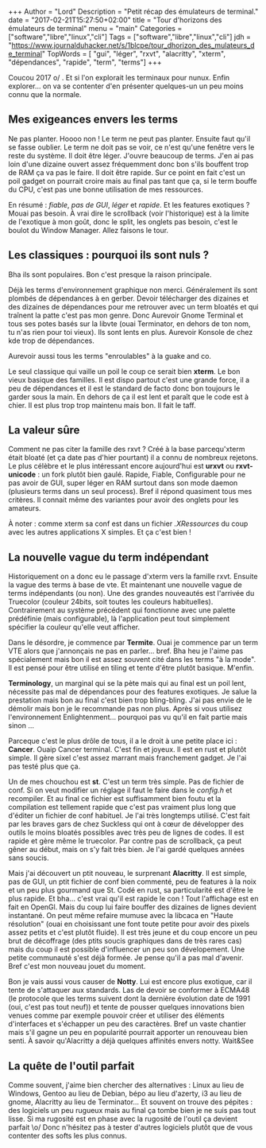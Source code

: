 +++
Author = "Lord"
Description = "Petit récap des émulateurs de terminal."
date = "2017-02-21T15:27:50+02:00"
title = "Tour d'horizons des émulateurs de terminal"
menu = "main"
Categories = ["software","libre","linux","cli"]
Tags = ["software","libre","linux","cli"]
jdh = "https://www.journalduhacker.net/s/1blcpe/tour_dhorizon_des_mulateurs_de_terminal"
TopWords = [  "gui", "léger", "rxvt", "alacritty", "xterm", "dépendances", "rapide", "term", "terms"]
+++

Coucou 2017 o/ .
Et si l'on explorait les terminaux pour nunux.
Enfin explorer… on va se contenter d'en présenter quelques-un un peu moins connu que la normale.

## Mes exigeances envers les terms
Ne pas planter.
Hoooo non ! Le term ne peut pas planter.
Ensuite faut qu'il se fasse oublier.
Le term ne doit pas se voir, ce n'est qu'une fenêtre vers le reste du système.
Il doit être léger.
J'ouvre beaucoup de terms.
J'en ai pas loin d'une dizaine ouvert assez fréquemment donc bon s'ils bouffent trop de RAM ça va pas le faire.
Il doit être rapide.
Sur ce point en fait c'est un poil gadget on pourrait croire mais au final pas tant que ça, si le term bouffe du CPU, c'est pas une bonne utilisation de mes ressources.

En résumé : *fiable*, *pas de GUI*, *léger* et *rapide*.
Et les features exotiques ?
Mouai pas besoin.
À vrai dire le scrollback (voir l'historique) est à la limite de l'exotique à mon goût, donc le split, les onglets pas besoin, c'est le boulot du Window Manager.
Allez faisons le tour.

## Les classiques : pourquoi ils sont nuls ?
Bha ils sont populaires.
Bon c'est presque la raison principale.

Déjà les terms d'environnement graphique non merci.
Généralement ils sont plombés de dépendances à en gerber.
Devoir télécharger des dizaines et des dizaines de dépendances pour me retrouver avec un term bloatés et qui traînent la patte c'est pas mon genre.
Donc Aurevoir Gnome Terminal et tous ses potes basés sur la libvte (ouai Terminator, en dehors de ton nom, tu n'as rien pour toi vieux).
Ils sont lents en plus.
Aurevoir Konsole de chez kde trop de dépendances.

Aurevoir aussi tous les terms "enroulables" à la guake and co.

Le seul classique qui vaille un poil le coup ce serait bien **xterm**.
Le bon vieux basique des familles.
Il est dispo partout c'est une grande force, il a peu de dépendances et il est le standard de facto donc bon toujours le garder sous la main.
En dehors de ça il est lent et paraît que le code est à chier.
Il est plus trop trop maintenu mais bon.
Il fait le taff.

## La valeur sûre
Comment ne pas citer la famille des rxvt ?
Créé à la base parcequ'xterm était bloaté (et ça date pas d'hier pourtant) il a connu de nombreux rejetons.
Le plus célèbre et le plus intéressant encore aujourd'hui est **urxvt** ou **rxvt-unicode** : un fork plutôt bien gaulé.
Rapide, Fiable, Configurable pour ne pas avoir de GUI, super léger en RAM surtout dans son mode daemon (plusieurs terms dans un seul process).
Bref il répond quasiment tous mes critères.
Il connait même des variantes pour avoir des onglets pour les amateurs.

À noter : comme xterm sa conf est dans un fichier *.XRessources* du coup avec les autres applications X simples.
Et ça c'est bien !

## La nouvelle vague du term indépendant
Historiquement on a donc eu le passage d'xterm vers la famille rxvt.
Ensuite la vague des terms à base de vte.
Et maintenant une nouvelle vague de terms indépendants (ou non).
Une des grandes nouveautés est l'arrivée du Truecolor (couleur 24bits, soit toutes les couleurs habituelles).
Contrairement au système précédent qui fonctionne avec une palette prédéfinie (mais configurable), là l'application peut tout simplement spécifier la couleur qu'elle veut afficher.

Dans le désordre, je commence par **Termite**.
Ouai je commence par un term VTE alors que j'annonçais ne pas en parler… bref.
Bha heu je l'aime pas spécialement mais bon il est assez souvent cité dans les terms "à la mode".
Il est pensé pour être utilisé en tiling et tente d'être plutôt basique.
M'enfin.

**Terminology**, un marginal qui se la pète mais qui au final est un poil lent, nécessite pas mal de dépendances pour des features exotiques.
Je salue la prestation mais bon au final c'est bien trop bling-bling.
J'ai pas envie de le démolir mais bon je le recommande pas non plus.
Après si vous utilisez l'environnement Enlightenment… pourquoi pas vu qu'il en fait partie mais sinon …

Parceque c'est le plus drôle de tous, il a le droit à une petite place ici : **Cancer**.
Ouaip Cancer terminal.
C'est fin et joyeux.
Il est en rust et plutôt simple.
Il gère sixel c'est assez marrant mais franchement gadget.
Je l'ai pas testé plus que ça.

Un de mes chouchou est **st**.
C'est un term très simple.
Pas de fichier de conf.
Si on veut modifier un réglage il faut le faire dans le *config.h* et recompiler.
Et au final ce fichier est suffisamment bien foutu et la compilation est tellement rapide que c'est pas vraiment plus long que d'éditer un fichier de conf habituel.
Je l'ai très longtemps utilisé.
C'est fait par les braves gars de chez Suckless qui ont à cœur de développer des outils le moins bloatés possibles avec très peu de lignes de codes.
Il est rapide et gère même le truecolor.
Par contre pas de scrollback, ça peut gêner au début, mais on s'y fait très bien.
Je l'ai gardé quelques années sans soucis.

Mais j'ai découvert un ptit nouveau, le surprenant **Alacritty**.
Il est simple, pas de GUI, un ptit fichier de conf bien commenté, peu de features à la noix et un peu plus gourmand que St.
Codé en rust, sa particularité est d'être le plus rapide.
Et bha… c'est vrai qu'il est rapide le con ! Tout l'affichage est en fait en OpenGl.
Mais du coup lui faire bouffer des dizaines de lignes devient instantané.
On peut même refaire mumuse avec la libcaca en "Haute résolution" (ouai en choisissant une font toute petite pour avoir des pixels assez petits et c'est plutôt fluide).
Il est très jeune et du coup encore un peu brut de décoffrage (des ptits soucis graphiques dans de très rares cas) mais du coup il est possible d'influencer un peu son dévelopement.
Une petite communauté s'est déjà formée.
Je pense qu'il a pas mal d'avenir.
Bref c'est mon nouveau jouet du moment.

Bon je vais aussi vous causer de **Notty**.
Lui est encore plus exotique, car il tente de s'attaquer aux standards.
Las de devoir se conformer à ECMA48 (le protocole que les terms suivent dont la dernière évolution date de 1991 (oui, c'est pas tout neuf)) et tente de pousser quelques innovations bien venues comme par exemple pouvoir créer et utiliser des éléments d'interfaces et s'échapper un peu des caractères.
Bref un vaste chantier mais s'il gagne un peu en popularité pourrait apporter un renouveau bien senti.
À savoir qu'Alacritty a déjà quelques affinités envers notty.
Wait&See

## La quête de l'outil parfait

Comme souvent, j'aime bien chercher des alternatives : Linux au lieu de Windows, Gentoo au lieu de Debian, bépo au lieu d'azerty, i3 au lieu de gnome, Alacritty au lieu de Terminator…
Et souvent on trouve des pépites : des logiciels un peu rugueux mais au final ça tombe bien je ne suis pas tout lisse.
Si ma rugosité est en phase avec la rugosité de l'outil ça devient parfait \o/
Donc n'hésitez pas à tester d'autres logiciels plutôt que de vous contenter des softs les plus connus.
